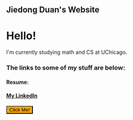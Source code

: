 ## Jiedong Duan's Website

# Hello!

I'm currently studying math and CS at UChicago. 

### The links to some of my stuff are below:

#### Resume:
#### [My LinkedIn](https://www.linkedin.com/in/jiedong-d-62415a113/)


<button type="button" style = "color:black; background-color:orange;"
onclick = "window.location.href = '/orange'">
	Click Me!
</button>